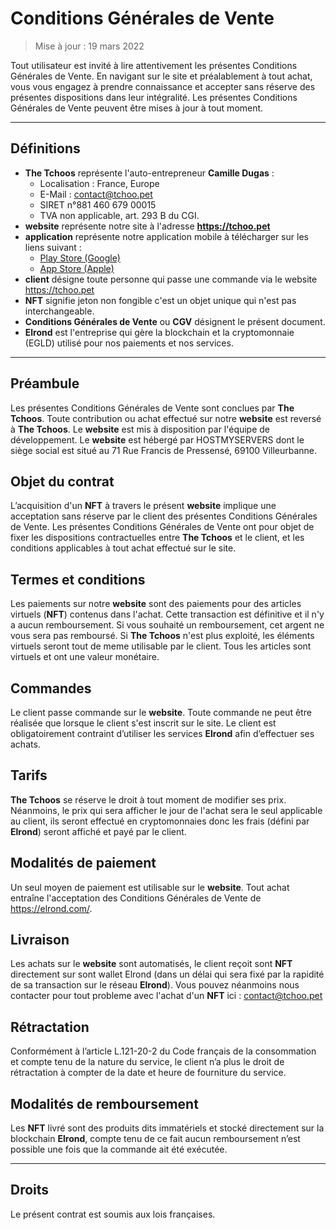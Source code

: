 # Conditions Générales de Vente

> Mise à jour : 19 mars 2022

Tout utilisateur est invité à lire attentivement les présentes Conditions Générales de Vente. En navigant sur le site et préalablement à tout achat, vous vous engagez à prendre connaissance et accepter sans réserve des présentes dispositions dans leur intégralité. Les présentes Conditions Générales de Vente peuvent être mises à jour à tout moment.

---

## Définitions

- **The Tchoos** représente l'auto-entrepreneur **Camille Dugas** :
    - Localisation : France, Europe
    - E-Mail : contact@tchoo.pet
    - SIRET n°881 460 679 00015
    - TVA non applicable, art. 293 B du CGI.
- **website** représente notre site à l'adresse **https://tchoo.pet**
- **application** représente notre application mobile à télécharger sur les liens suivant : 
    - [Play Store (Google)](https://play.google.com/store/apps/details?id=com.tchoo.pet)
    - [App Store (Apple)](https://apps.apple.com/us/app/tchoo-pet/id1498797554)
- **client** désigne toute personne qui passe une commande via le website https://tchoo.pet
- **NFT** signifie jeton non fongible c'est un objet unique qui n'est pas interchangeable.
- **Conditions Générales de Vente** ou **CGV** désignent le présent document.
- **Elrond** est l'entreprise qui gère la blockchain et la cryptomonnaie (EGLD) utilisé pour nos paiements et nos services.

---

## Préambule

Les présentes Conditions Générales de Vente sont conclues par **The Tchoos**. Toute contribution ou achat effectué sur notre **website** est reversé à **The Tchoos**. Le **website**  est mis à disposition par l'équipe de développement. Le **website** est hébergé par HOSTMYSERVERS dont le siège social est situé au 71 Rue Francis de Pressensé, 69100 Villeurbanne.

## Objet du contrat

L’acquisition d'un **NFT** à travers le présent **website** implique une acceptation sans réserve par le client des présentes Conditions Générales de Vente. Les présentes Conditions Générales de Vente ont pour objet de fixer les dispositions contractuelles entre **The Tchoos** et le client, et les conditions applicables à tout achat effectué sur le site.

## Termes et conditions 

Les paiements sur notre **website** sont des paiements pour des articles virtuels (**NFT**) contenus dans l'achat. Cette transaction est définitive et il n'y a aucun remboursement. Si vous souhaité un remboursement, cet argent ne vous sera pas remboursé. Si **The Tchoos** n'est plus exploité, les éléments virtuels seront tout de meme utilisable par le client. Tous les articles sont virtuels et ont une valeur monétaire.

## Commandes

Le client passe commande sur le **website**. Toute commande ne peut être réalisée que lorsque le client s'est inscrit sur le site. Le client est obligatoirement contraint d’utiliser les services **Elrond** afin d’effectuer ses achats.

## Tarifs 

**The Tchoos** se réserve le droit à tout moment de modifier ses prix. Néanmoins, le prix qui sera afficher le jour de l'achat sera le seul applicable au client, ils seront effectué en cryptomonnaies donc les frais (défini par **Elrond**) seront affiché et payé par le client.

## Modalités de paiement

Un seul moyen de paiement est utilisable sur le **website**. Tout achat entraîne l'acceptation des Conditions Générales de Vente de https://elrond.com/.

## Livraison

Les achats sur le **website** sont automatisés, le client reçoit sont **NFT** directement sur sont wallet Elrond (dans un délai qui sera fixé par la rapidité de sa transaction sur le réseau **Elrond**). Vous pouvez néanmoins nous contacter pour tout probleme avec l'achat d'un **NFT** ici : contact@tchoo.pet

## Rétractation 

Conformément à l’article L.121-20-2 du Code français de la consommation et compte tenu de la nature du service, le client n’a plus le droit de rétractation à compter de la date et heure de fourniture du service.

## Modalités de remboursement

Les **NFT** livré sont des produits dits immatériels et stocké directement sur la blockchain **Elrond**, compte tenu de ce fait aucun remboursement n’est possible une fois que la commande ait été exécutée.

---

## Droits

Le présent contrat est soumis aux lois françaises.